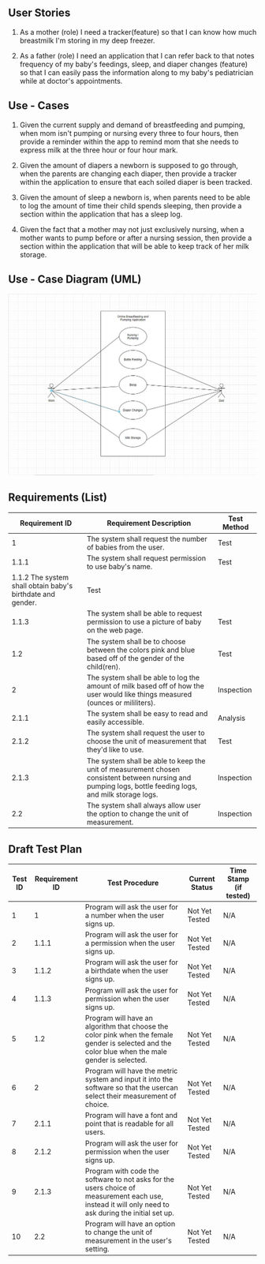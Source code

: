 ## User Stories

1. As a mother (role) I need a tracker(feature) so that I can know how much breastmilk I'm storing in my deep freezer.

2. As a father (role) I need an application that I can refer back to that notes frequency of my baby's feedings, sleep, and diaper changes (feature) 
   so that I can easily pass the information along to my baby's pediatrician while at doctor's appointments.
   
## Use - Cases

1. Given the current supply and demand of breastfeeding and pumping, when mom isn't pumping or nursing every three to four hours, then provide a 
   reminder within the app to remind mom that she needs to express milk at the three hour or four hour mark.

2. Given the amount of diapers a newborn is supposed to go through, when the parents are changing each diaper, then provide a tracker within the 
   application to ensure that each soiled diaper is been tracked.
   
3. Given the amount of sleep a newborn is, when parents need to be able to log the amount of time their child spends sleeping, then provide a section 
   within the application that has a sleep log.

4. Given the fact that a mother may not just exclusively nursing, when a mother wants to pump before or after a nursing session, then provide a
   section within the application that will be able to keep track of her milk storage.
   
## Use - Case Diagram (UML)

![Use - Case Diagram](https://github.com/HelloLovelyWorld/Nursing-Application/blob/main/UML.JPG)

## Requirements (List)

| Requirement ID | Requirement Description | Test Method | 
| --- | --- | --- |
| 1 | The system shall request the number of babies from the user. | Test |
| 1.1.1 | The system shall request permission to use baby's name. | Test |
| 1.1.2 The system shall obtain baby's birthdate and gender. | Test |
| 1.1.3 | The system shall be able to request permission to use a picture of baby on the web page. | Test
| 1.2 | The system shall be to choose between the colors pink and blue based off of the gender of the child(ren). | Test |
| 2 | The system shall be able to log the amount of milk based off of how the user would like things measured (ounces or mililiters). | Inspection |
| 2.1.1 | The system shall be easy to read and easily accessible. | Analysis |
| 2.1.2 | The system shall request the user to choose the unit of measurement that they'd like to use. | Test |
| 2.1.3 | The system shall be able to keep the unit of measurement chosen consistent between nursing and pumping logs, bottle feeding logs, and milk storage logs. | Inspection |
| 2.2 | The system shall always allow user the option to change the unit of measurement. | Inspection |

## Draft Test Plan

| Test ID | Requirement ID | Test Procedure | Current Status | Time Stamp (if tested) | 
| --- | --- | --- | --- | --- |
| 1 | 1 | Program will ask the user for a number when the user signs up. | Not Yet Tested | N/A |
| 2 | 1.1.1 | Program will ask the user for a permission when the user signs up. | Not Yet Tested | N/A |
| 3 | 1.1.2 | Program will ask the user for a birthdate when the user signs up. | Not Yet Tested | N/A |
| 4 | 1.1.3 | Program will ask the user for permission when the user signs up. | Not Yet Tested | N/A |
| 5 | 1.2 | Program will have an algorithm that choose the color pink when the female gender is selected and the color blue when the male gender is selected. | Not Yet Tested | N/A |
| 6 | 2 | Program will have the metric system and input it into the software so that the usercan select their measurement of choice. | Not Yet Tested | N/A |
| 7 | 2.1.1 | Program will have a font and point that is readable for all users. | Not Yet Tested | N/A |
| 8 | 2.1.2 | Program will ask the user for permission when the user signs up. | Not Yet Tested | N/A |
| 9 | 2.1.3 | Program with code the software to not asks for the users choice of measurement each use, instead it will only need to ask during the initial set up. | Not Yet Tested | N/A |
| 10 | 2.2 | Program will have an option to change the unit of measurement in the user's setting. | Not Yet Tested | N/A |
